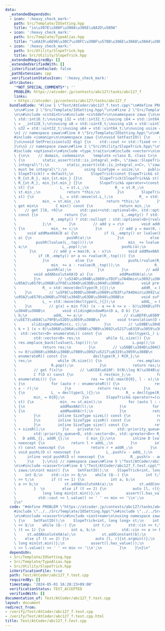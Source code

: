 ```yaml
---
data:
  _extendedDependsOn:
  - icon: ':heavy_check_mark:'
    path: Src/Template/IOSetting.hpp
    title: "io\u307E\u308F\u308A\u306E\u8A2D\u5B9A"
  - icon: ':heavy_check_mark:'
    path: Src/Template/TypeAlias.hpp
    title: "\u6A19\u6E96\u30C7\u30FC\u30BF\u578B\u306E\u30A8\u30A4\u30EA\u30A2\u30B9"
  - icon: ':heavy_check_mark:'
    path: Src/Utility/SlopeTrick.hpp
    title: Src/Utility/SlopeTrick.hpp
  _extendedRequiredBy: []
  _extendedVerifiedWith: []
  _isVerificationFailed: false
  _pathExtension: cpp
  _verificationStatusIcon: ':heavy_check_mark:'
  attributes:
    '*NOT_SPECIAL_COMMENTS*': ''
    PROBLEM: https://atcoder.jp/contests/abc127/tasks/abc127_f
    links:
    - https://atcoder.jp/contests/abc127/tasks/abc127_f
  bundledCode: "#line 1 \"Test/AtCoder/abc127_f.test.cpp\"\n#define PROBLEM \"https://atcoder.jp/contests/abc127/tasks/abc127_f\"\
    \n\n#line 2 \"Src/Template/IOSetting.hpp\"\n\n#line 2 \"Src/Template/TypeAlias.hpp\"\
    \n\n#include <cstdint>\n#include <cstddef>\n\nnamespace zawa {\n\nusing i16 =\
    \ std::int16_t;\nusing i32 = std::int32_t;\nusing i64 = std::int64_t;\nusing i128\
    \ = __int128_t;\n\nusing u8 = std::uint8_t;\nusing u16 = std::uint16_t;\nusing\
    \ u32 = std::uint32_t;\nusing u64 = std::uint64_t;\n\nusing usize = std::size_t;\n\
    \n} // namespace zawa\n#line 4 \"Src/Template/IOSetting.hpp\"\n\n#include <iostream>\n\
    #include <iomanip>\n\nnamespace zawa {\n\nvoid SetFastIO() {\n    std::cin.tie(nullptr)->sync_with_stdio(false);\n\
    }\n\nvoid SetPrecision(u32 dig) {\n    std::cout << std::fixed << std::setprecision(dig);\n\
    }\n\n} // namespace zawa\n#line 2 \"Src/Utility/SlopeTrick.hpp\"\n\n#include <queue>\n\
    #include <optional>\n#include <type_traits>\n#include <vector>\n\nnamespace zawa\
    \ {\n\n    // domain, codomain\n    template <class D, class C>\n    class SlopeTrick\
    \ {\n        static_assert(std::is_integral_v<D>, \"zawa::SlopeTrick::D must be\
    \ integral\");\n        static_assert(std::is_integral_v<C>, \"zawa::SlopeTrick::C\
    \ must be integral\");\n        using SizeType = usize;\n    public:\n       \
    \ SlopeTrick() = default;\n        SlopeTrick(const SlopeTrick& st) : L_{st.L_},\
    \ R_{st.R_}, min_{st.min_} {}\n        SlopeTrick(SlopeTrick&& st) : L_{st.L_},\
    \ R_{st.R_}, min_{st.min_} {}\n        SlopeTrick& operator=(const SlopeTrick&\
    \ st) {\n            L_ = st.L_;\n            R_ = st.R_;\n            min_ =\
    \ st.min_;\n            return *this;\n        }\n        SlopeTrick& operator=(SlopeTrick&&\
    \ st) {\n            L_ = std::move(st.L_);\n            R_ = std::move(st.R_);\n\
    \            min_ = st.min_;\n            return *this;\n        }\n        //\
    \ get min\n        C min() const {\n            return min_;\n        }\n    \
    \    // get [l0, r0]\n        std::pair<std::optional<D>, std::optional<D>> argmin()\
    \ const {\n            return {\n                L_.empty() ? std::nullopt : std::optional<D>{lvalue(L_.top())},\n\
    \                R_.empty() ? std::nullopt : std::optional<D>{rvalue(R_.top())}\n\
    \            };\n        }\n        // add y = c\n        void addConstant(C c)\
    \ {\n            min_ += c;\n        }\n        // add y = max(0, x - a)\n   \
    \     void addMax0XA(D a) {\n            if (L_.empty() or lvalue(L_.top()) <=\
    \ a) {\n                pushR(a);\n            }\n            else {\n       \
    \         pushR(lvalue(L_.top()));\n                min_ += lvalue(L_.top()) -\
    \ a;\n                L_.pop();\n                pushL(a);\n            }\n  \
    \      }\n        // add y = max(0, a - x)\n        void addMax0AX(D a) {\n  \
    \          if (R_.empty() or a <= rvalue(R_.top())) {\n                pushL(a);\n\
    \            }\n            else {\n                pushL(rvalue(R_.top()));\n\
    \                min_ += a - rvalue(R_.top());\n                R_.pop();\n  \
    \              pushR(a);\n            }\n        }\n        // add y = |x - a|\n\
    \        void addAbsoluteXA(D a) {\n            addMax0XA(a);\n            addMax0AX(a);\n\
    \        }\n        // \u524D\u304B\u3089\u7D2F\u7A4Dmin\u3092\u3068\u3063\u305F\
    \u95A2\u6570\u306B\u7F6E\u304D\u63DB\u3048\u308B\n        void prefixMin() {\n\
    \            R_ = std::move(decltype(R_){});\n            addR_ = D{0};\n    \
    \    }\n        // \u5F8C\u308D\u304B\u3089\u7D2F\u7A4Dmin\u3092\u3068\u3063\u305F\
    \u95A2\u6570\u306B\u7F6E\u304D\u63DB\u3048\u308B\n        void suffixMin() {\n\
    \            L_ = std::move(decltype(L_){});\n            addL_ = D{0};\n    \
    \    }\n        // g(x) = min f(k) (x - a <= k <= x - b)\u306B\u7F6E\u304D\u63DB\
    \u3048\u308B\n        void slidingWindowMin(D a, D b) {\n            addR_ +=\
    \ b;\n            addL_ += a;\n        }\n        // x\u8EF8\u65B9\u5411\u306B\
    c\u5E73\u884C\u79FB\u52D5\u3059\u308B\n        void translation(D c) {\n     \
    \       slidingWindowMin(c, c);\n        }\n        // \u50BE\u304D\u304Ck ->\
    \ k + 1 (x < 0)\u3068\u306A\u308B\u70B9\u3092\u5217\u6319\u3059\u308B\n      \
    \  std::vector<D> enumerateL() const {\n            decltype(L_) L{L_};\n    \
    \        std::vector<D> res;\n            while (L.size()) {\n               \
    \ res.emplace_back(lvalue(L.top()));\n                L.pop();\n            }\n\
    \            return res;\n        }\n        // \u50BE\u304D\u304Ck -> k + 1 (x\
    \ >= 0)\u3068\u306A\u308B\u70B9\u3092\u5217\u6319\u3059\u308B\n        std::vector<D>\
    \ enumerateR() const {\n            decltype(R_) R{R_};\n            std::vector<D>\
    \ res;\n            while (R.size()) {\n                res.emplace_back(rvalue(R.top()));\n\
    \                R.pop();\n            }\n            return res;\n        }\n\
    \        // get f(x)\n        // \u6CE8\u610F: O(N\\log N)\u304B\u304B\u308B\n\
    \        C f(D x) const {\n            C res{min_};\n            for (auto l :\
    \ enumerateL()) {\n                res += std::max(D{0}, l - x);\n           \
    \ }\n            for (auto r : enumerateR()) {\n                res += std::max(D{0},\
    \ x - r);\n            }\n            return res;\n        }\n        void clear()\
    \ {\n            L_ = decltype(L_){};\n            R_ = decltype(R_){};\n    \
    \        min_ = D{0};\n        }\n        SlopeTrick& operator+=(const SlopeTrick&\
    \ st) {\n            min_ += st.min();\n            for (auto l : st.enumerateL())\
    \ {\n                addMax0AX(l);\n            }\n            for (auto r : st.enumerateR())\
    \ {\n                addMax0XA(r);\n            }\n            return *this;\n\
    \        }\n        inline SizeType sizeL() const {\n            return L_.size();\n\
    \        }\n        inline SizeType sizeR() const {\n            return R_.size();\n\
    \        }\n        inline SizeType size() const {\n            return sizeL()\
    \ + sizeR();\n        }\n    private:\n        std::priority_queue<D> L_{};\n\
    \        std::priority_queue<D, std::vector<D>, std::greater<D>> R_{};\n     \
    \   D addL_{}, addR_{};\n        C min_{};\n\n        inline D lvalue(D l) const\
    \ noexcept {\n            return l + addL_;\n        }\n        inline D rvalue(D\
    \ r) const noexcept {\n            return r + addR_;\n        }\n        inline\
    \ void pushL(D v) noexcept {\n            L_.push(v - addL_);\n        }\n   \
    \     inline void pushR(D v) noexcept {\n            R_.push(v - addR_);\n   \
    \     }\n    };\n\n} // namespace zawa\n#line 5 \"Test/AtCoder/abc127_f.test.cpp\"\
    \n\n#include <cassert>\n#line 8 \"Test/AtCoder/abc127_f.test.cpp\"\n\nusing namespace\
    \ zawa;\n\nint main() {\n    SetFastIO();\n    SlopeTrick<int, long long> st;\n\
    \    int Q;\n    std::cin >> Q;\n    while (Q--) {\n        int t;\n        std::cin\
    \ >> t;\n        if (t == 1) {\n            int a, b;\n            std::cin >>\
    \ a >> b;\n            st.addAbsoluteXA(a);\n            st.addConstant(b);\n\
    \        }  \n        else if (t == 2) {\n            auto [l, r]{st.argmin()};\n\
    \            long long min{st.min()};\n            assert(l.has_value());\n  \
    \          std::cout << l.value() << ' ' << min << '\\n';\n        }\n    }\n\
    }\n"
  code: "#define PROBLEM \"https://atcoder.jp/contests/abc127/tasks/abc127_f\"\n\n\
    #include \"../../Src/Template/IOSetting.hpp\"\n#include \"../../Src/Utility/SlopeTrick.hpp\"\
    \n\n#include <cassert>\n#include <iostream>\n\nusing namespace zawa;\n\nint main()\
    \ {\n    SetFastIO();\n    SlopeTrick<int, long long> st;\n    int Q;\n    std::cin\
    \ >> Q;\n    while (Q--) {\n        int t;\n        std::cin >> t;\n        if\
    \ (t == 1) {\n            int a, b;\n            std::cin >> a >> b;\n       \
    \     st.addAbsoluteXA(a);\n            st.addConstant(b);\n        }  \n    \
    \    else if (t == 2) {\n            auto [l, r]{st.argmin()};\n            long\
    \ long min{st.min()};\n            assert(l.has_value());\n            std::cout\
    \ << l.value() << ' ' << min << '\\n';\n        }\n    }\n}\n"
  dependsOn:
  - Src/Template/IOSetting.hpp
  - Src/Template/TypeAlias.hpp
  - Src/Utility/SlopeTrick.hpp
  isVerificationFile: true
  path: Test/AtCoder/abc127_f.test.cpp
  requiredBy: []
  timestamp: '2024-05-01 16:28:23+09:00'
  verificationStatus: TEST_ACCEPTED
  verifiedWith: []
documentation_of: Test/AtCoder/abc127_f.test.cpp
layout: document
redirect_from:
- /verify/Test/AtCoder/abc127_f.test.cpp
- /verify/Test/AtCoder/abc127_f.test.cpp.html
title: Test/AtCoder/abc127_f.test.cpp
---
```

